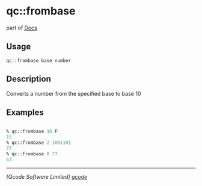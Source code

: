qc::frombase
============

part of [Docs](../index.md)

Usage
-----
`
        qc::frombase base number
    `

Description
-----------
Converts a number from the specified base to base 10

Examples
--------
```tcl

% qc::frombase 16 F
15
% qc::frombase 2 1001101
77
% qc::frombase 8 77
63
```

----------------------------------
*[Qcode Software Limited] [qcode]*

[qcode]: http://www.qcode.co.uk "Qcode Software"